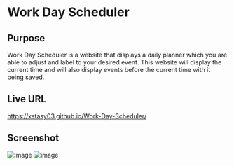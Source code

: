 # Work Day Scheduler

## Purpose
Work Day Scheduler is a website that displays a daily planner which you are able to adjust and label to your desired event. This website will display the current time and will also display events before the current time with it being saved.

## Live URL
https://xstasy03.github.io/Work-Day-Scheduler/

## Screenshot
![image](https://user-images.githubusercontent.com/95896830/151435631-487be6e5-5659-41ff-a295-21b7e8462e8f.png)
![image](https://user-images.githubusercontent.com/95896830/151435665-ef43f4f5-6f8b-4b77-a7e7-f7ec4384e452.png)
